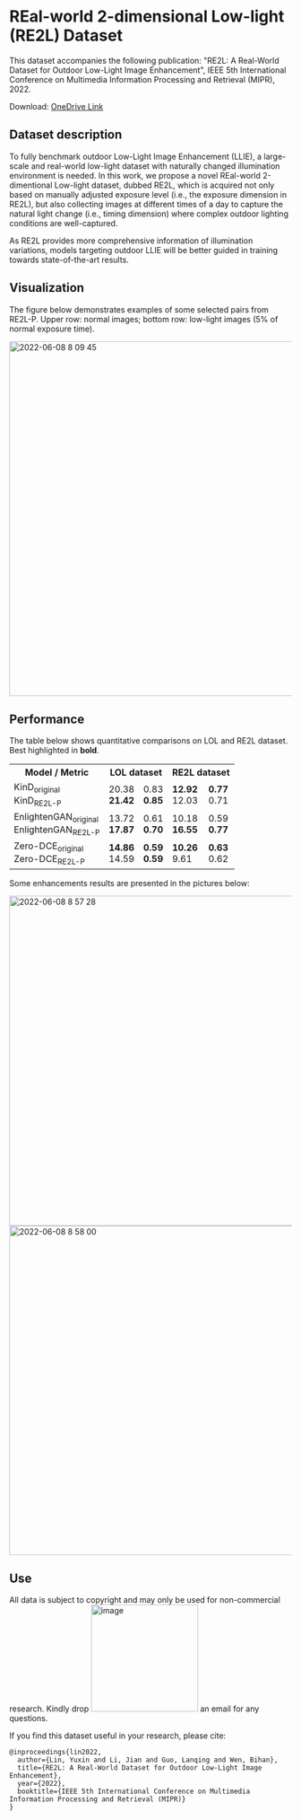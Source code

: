 # REal-world 2-dimensional Low-light (RE2L) Dataset
This dataset accompanies the following publication: "RE2L: A Real-World Dataset for Outdoor Low-Light Image Enhancement", IEEE 5th International Conference on Multimedia Information Processing and Retrieval (MIPR), 2022.

Download: <a href="https://entuedu-my.sharepoint.com/:f:/g/personal/liny0090_e_ntu_edu_sg/EgJt0AXkbe5AvbGIWuFTYsIBcoaXmgFAID4JQS594LkDjQ?e=alQmAl">OneDrive Link</a>
## Dataset description
To fully benchmark outdoor Low-Light Image Enhancement (LLIE), a large-scale and real-world low-light dataset with naturally changed illumination environment is needed. In this work, we propose a novel REal-world 2-dimentional Low-light dataset, dubbed RE2L, which is acquired not only based on manually adjusted exposure level (i.e., the exposure dimension in RE2L), but also collecting images at different times of a day to capture the natural light change (i.e., timing dimension) where complex outdoor lighting conditions are well-captured. 

As RE2L provides more comprehensive information of illumination variations, models targeting outdoor LLIE will be better guided in training towards state-of-the-art results.
## Visualization
The figure below demonstrates examples of some selected pairs from RE2L-P. Upper row: normal images; bottom row: low-light images (5% of normal exposure time).

<img width="632" alt="2022-06-08 8 09 45" src="https://user-images.githubusercontent.com/60025126/172612813-d3b125dc-805f-43da-8879-6a7f55873ba4.png">


## Performance
The table below shows quantitative comparisons on LOL and RE2L dataset. Best highlighted in <b>bold</b>.

<table>
    <tr>
        <th>Model / Metric</th>
        <th colspan="2">LOL dataset</th>
        <th colspan="2">RE2L dataset</th>
    </tr>
    <tr rowspan="2">
        <td>KinD<sub>original</sub><br/>KinD<sub>RE2L-P</sub></td>
        <td>20.38<br/><b>21.42</b></td>
        <td>0.83<br/><b>0.85</b></td>
        <td><b>12.92</b><br/>12.03</td>
        <td><b>0.77</b><br/>0.71</td>
    </tr>
    <tr rowspan="2">
        <td>EnlightenGAN<sub>original</sub><br/>EnlightenGAN<sub>RE2L-P</sub></td>
        <td>13.72<br/><b>17.87</b></td>
        <td>0.61<br/><b>0.70</b></td>
        <td>10.18<br/><b>16.55</b></td>
        <td>0.59<br/><b>0.77</b></td>
    </tr>
    <tr>
        <td>Zero-DCE<sub>original</sub><br/>Zero-DCE<sub>RE2L-P</sub></td>
        <td><b>14.86</b><br/>14.59</td>
        <td><b>0.59</b><br/><b>0.59</b></td>
        <td><b>10.26</b><br/>9.61</td>
        <td><b>0.63</b><br/>0.62</td>
    </tr>
</table>

Some enhancements results are presented in the pictures below:

<img width="588" alt="2022-06-08 8 57 28" src="https://user-images.githubusercontent.com/60025126/172622091-ce4e4170-58fe-4dd0-9e5a-03abbc58213e.png">

<img width="587" alt="2022-06-08 8 58 00" src="https://user-images.githubusercontent.com/60025126/172622206-b92a59d1-e4a3-4f3c-b135-34a982e0c7c5.png">

## Use
All data is subject to copyright and may only be used for non-commercial research. 
Kindly drop <img width="191" alt="image" src="https://user-images.githubusercontent.com/66542568/172624933-96c74dea-f2c4-4cdd-a7ac-1a901e2b9e1e.png">
 an email for any questions.

If you find this dataset useful in your research, please cite:
```
@inproceedings{lin2022,
  author={Lin, Yuxin and Li, Jian and Guo, Lanqing and Wen, Bihan},
  title={RE2L: A Real-World Dataset for Outdoor Low-Light Image Enhancement},
  year={2022},
  booktitle={IEEE 5th International Conference on Multimedia Information Processing and Retrieval (MIPR)}
}
```
